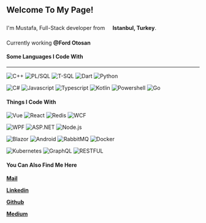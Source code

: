 ## Welcome To My Page!

I'm Mustafa, Full-Stack developer from <img src="https://image.flaticon.com/icons/svg/940/940164.svg" width="12" height="22" /> **Istanbul, Turkey**.

Currently working **@Ford Otosan** <img src="https://image.flaticon.com/icons/svg/806/806092.svg" width="12" height="22" />

#### Some Languages I Code With
---
![C++](https://img.shields.io/badge/C++-%E2%81%AD%E2%81%AD%E2%81%AD-blue)
![PL/SQL](https://img.shields.io/badge/PLSQL-%E2%81%AD%E2%81%AD%E2%81%AD-red)
![T-SQL](https://img.shields.io/badge/TSQL-%E2%81%AD%E2%81%AD%E2%81%AD-red) 
![Dart](https://img.shields.io/badge/Dart-%E2%81%AD%E2%81%AD%E2%81%AD-blue) 
![Python](https://img.shields.io/badge/Python-%E2%81%AD%E2%81%AD%E2%81%AD-yellow) 

![C#](https://img.shields.io/badge/C%23-%E2%81%AD%E2%81%AD%E2%81%AD-purple)
![Javascript](https://img.shields.io/badge/Javascript-%E2%81%AD%E2%81%AD%E2%81%AD-yellow)
![Typescript](https://img.shields.io/badge/TypeScript-%E2%81%AD%E2%81%AD%E2%81%AD-blue)
![Kotlin](https://img.shields.io/badge/Kotlin-%E2%81%AD%E2%81%AD%E2%81%AD-purple)
![Powershell](https://img.shields.io/badge/Powershell-%E2%81%AD%E2%81%AD%E2%81%AD-black)
![Go](https://img.shields.io/badge/Go-%E2%81%AD%E2%81%AD%E2%81%AD-blue)

#### Things I Code With

![Vue](https://img.shields.io/badge/Vue-%E2%81%AD%E2%81%AD%E2%81%AD-green)
![React](https://img.shields.io/badge/React-%E2%81%AD%E2%81%AD%E2%81%AD-blue)
![Redis](https://img.shields.io/badge/Redis-%E2%81%AD%E2%81%AD%E2%81%AD-red)
![WCF](https://img.shields.io/badge/WCF-%E2%81%AD%E2%81%AD%E2%81%AD-blue)

![WPF](https://img.shields.io/badge/WPF-%E2%81%AD%E2%81%AD%E2%81%AD-blue)
![ASP.NET](https://img.shields.io/badge/ASP.NET-%E2%81%AD%E2%81%AD%E2%81%AD-blue)
![Node.js](https://img.shields.io/badge/Node.JS-%E2%81%AD%E2%81%AD%E2%81%AD-green)

![Blazor](https://img.shields.io/badge/Blazor-%E2%81%AD%E2%81%AD%E2%81%AD-purple) 
![Android](https://img.shields.io/badge/Android-%E2%81%AD%E2%81%AD%E2%81%AD-green) 
![RabbitMQ](https://img.shields.io/badge/RabbitMQ-%E2%81%AD%E2%81%AD%E2%81%AD-orange) 
![Docker](https://img.shields.io/badge/Docker-%E2%81%AD%E2%81%AD%E2%81%AD-blue)

![Kubernetes](https://img.shields.io/badge/Kubernetes-%E2%81%AD%E2%81%AD%E2%81%AD-blue) 
![GraphQL](https://img.shields.io/badge/GraphQL-%E2%81%AD%E2%81%AD%E2%81%AD-purple) 
![RESTFUL](https://img.shields.io/badge/RESTFUL-%E2%81%AD%E2%81%AD%E2%81%AD-black)

#### You Can Also Find Me Here

**[Mail](mailto:mustafa.eozmen@gmail.com)**

**[Linkedin](linkedin.com/in/mustafaemreozmen)**

**[Github](github.com/mustafaemreozmen)**

**[Medium](medium.com/@mustafa.eozmen)**
